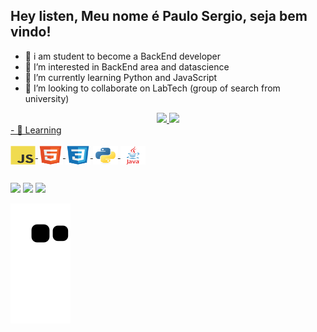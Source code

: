 ## Hey listen, Meu nome é Paulo Sergio, seja bem vindo!
- 👋 i am student to become a BackEnd developer
- 👀 I’m interested in BackEnd area and datascience
- 🌱 I’m currently learning Python and JavaScript
- 💞️ I’m looking to collaborate on LabTech (group of search from university)

<div align="center">
  <a href="">
  <img height="180em" src="https://github-readme-stats.vercel.app/api?username=ArautD&show_icons=true&theme=dracula&include_all_commits=true&count_private=true"/>
  <img height="180em" src="https://github-readme-stats.vercel.app/api/top-langs/?username=ArautD&layout=compact&langs_count=7&theme=dracula"/>
</div>
  - 📖 Learning
<div style="display: inline_block"><br>
  <img align="center" alt="Araut-Js" height="30" width="40" src="https://github.com/devicons/devicon/blob/master/icons/javascript/javascript-original.svg">
  <img align="center" alt="Araut-HTML" height="30" width="40" src="https://raw.githubusercontent.com/devicons/devicon/master/icons/html5/html5-original.svg">
  <img align="center" alt="Araut-CSS" height="30" width="40" src="https://raw.githubusercontent.com/devicons/devicon/master/icons/css3/css3-original.svg">
  <img align="center" alt="Araut-Python" height="30" width="40" src="https://raw.githubusercontent.com/devicons/devicon/master/icons/python/python-original.svg">
  <img align="center" alt="Araut-Java" height="30" width="40" src="https://github.com/devicons/devicon/blob/master/icons/java/java-original-wordmark.svg">
</div>
  
  ##
 
<div> 
  
  <a href="https://instagram.com/lemos_paulserg" target="_blank"><img src="https://img.shields.io/badge/-Instagram-%23E4405F?style=for-the-badge&logo=instagram&logoColor=white" target="_blank"></a>
  <a href = "mailto:contatopaulolemosgit@gmail.com"><img src="https://img.shields.io/badge/-Gmail-%23333?style=for-the-badge&logo=gmail&logoColor=white" target="_blank"></a>
  <a href="https://www.linkedin.com/in/paulo-sergio-lemos-29741b125/" target="_blank"><img src="https://img.shields.io/badge/-LinkedIn-%230077B5?style=for-the-badge&logo=linkedin&logoColor=white" target="_blank"></a> 
 
  ![Snake animation](https://github.com/rafaballerini/rafaballerini/blob/output/github-contribution-grid-snake.svg)
 
</div>
